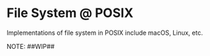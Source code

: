 # File System @ POSIX

Implementations of file system in POSIX include macOS, Linux, etc.

NOTE: ##WIP##